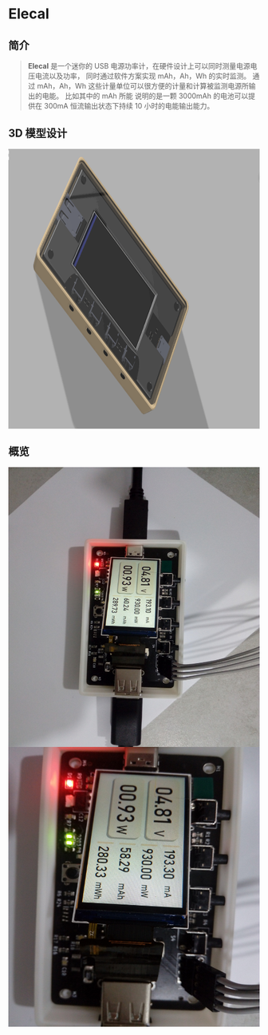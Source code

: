 
# Elecal

## 简介

> **Elecal** 是一个迷你的 USB 电源功率计，在硬件设计上可以同时测量电源电压电流以及功率，
同时通过软件方案实现 mAh，Ah，Wh 的实时监测。
通过 mAh，Ah，Wh 这些计量单位可以很方便的计量和计算被监测电源所输出的电能。 比如其中的 mAh 所能
说明的是一颗 3000mAh 的电池可以提供在 300mA 恒流输出状态下持续 10 小时的电能输出能力。

## 3D 模型设计

<div align=center><img align="center" src="https://github.com/zhbi98/Elecal/blob/main/image/Elecal2.png" alt="GitHub" title="GitHub,Social Coding" width="900" height="561"/></div>

## 概览

<div align=center><img align="center" src="https://github.com/zhbi98/Elecal/blob/main/image/IMG_20220612_173601.jpg" alt="GitHub" title="GitHub,Social Coding" width="900" height="561"/></div>

<div align=center><img align="center" src="https://github.com/zhbi98/Elecal/blob/main/image/IMG_20220612_173525.jpg" alt="GitHub" title="GitHub,Social Coding" width="900" height="561"/></div>

